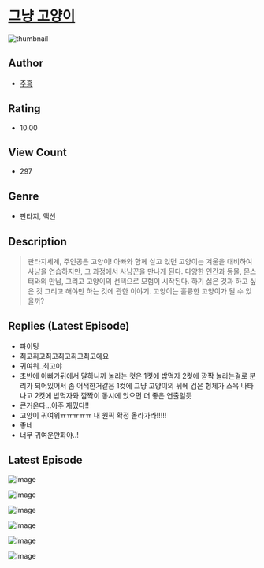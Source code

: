 # [그냥 고양이](https://comic.naver.com/challenge/list?titleId=810029)
![thumbnail](https://image-comic.pstatic.net/user_contents_data/challenge_comic/2023/05/23/upload_4134698294350852965_480x623.jpeg)

## Author
- [주홍](https://comic.naver.com/artistTitle?id=366771)

## Rating
- 10.00

## View Count
- 297

## Genre
- 판타지, 액션

## Description
> 판타지세계, 주인공은 고양이! 아빠와 함께 살고 있던 고양이는 겨울을 대비하여 사냥을 연습하지만, 그 과정에서 사냥꾼을 만나게 된다. 다양한 인간과 동물, 몬스터와의 만남, 그리고 고양이의 선택으로 모험이 시작된다. 하기 싫은 것과 하고 싶은 것 그리고 해야만 하는 것에 관한 이야기. 고양이는 훌륭한 고양이가 될 수 있을까?

## Replies (Latest Episode)
- 파이팅
- 최고최고최고최고최고최고에요
- 귀여워..최고야
- 초반에 아빠가뒤에서 말하니까 놀라는 컷은 1컷에 밥먹자 2컷에 깜짝 놀라는걸로 분리가 되어있어서 좀 어색한거같음 1컷에 그냥 고양이의 뒤에 검은 형체가 스윽 나타나고 2컷에 밥먹자와 깜짝이 동시에 있으면 더 좋은 연출일듯
- 큰거온다...아주 재밌다!!
- 고양이 귀여워ㅠㅠㅠㅠㅠ 내 원픽 확정 올라가라!!!!!
- 좋네
- 너무 귀여운만화야..!

## Latest Episode
![image](https://image-comic.pstatic.net/user_contents_data/challenge_comic/2023/05/23/366771/upload_3546131914884789813.jpeg)

![image](https://image-comic.pstatic.net/user_contents_data/challenge_comic/2023/05/23/366771/upload_4049692868601000548.jpeg)

![image](https://image-comic.pstatic.net/user_contents_data/challenge_comic/2023/05/23/366771/upload_7147837364850932020.jpeg)

![image](https://image-comic.pstatic.net/user_contents_data/challenge_comic/2023/05/23/366771/upload_7365462593185068389.jpeg)

![image](https://image-comic.pstatic.net/user_contents_data/challenge_comic/2023/05/23/366771/upload_7293127917958410594.jpeg)

![image](https://image-comic.pstatic.net/user_contents_data/challenge_comic/2023/05/23/366771/upload_3689629203176173874.jpeg)
